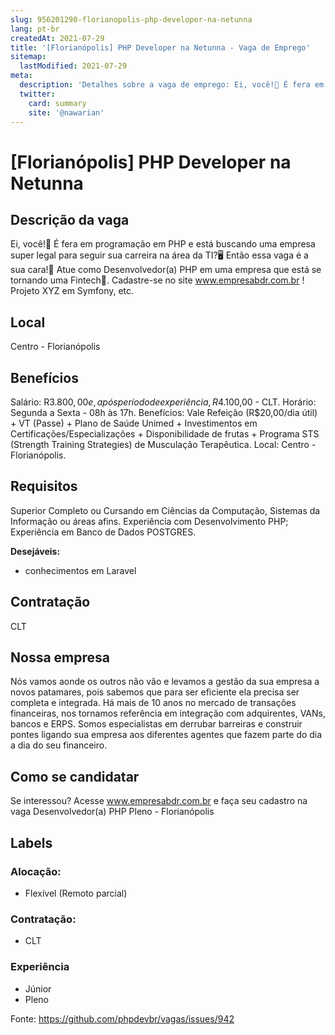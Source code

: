 ```yaml
---
slug: 956201290-florianopolis-php-developer-na-netunna
lang: pt-br
createdAt: 2021-07-29
title: '[Florianópolis] PHP Developer na Netunna - Vaga de Emprego'
sitemap:
  lastModified: 2021-07-29
meta:
  description: 'Detalhes sobre a vaga de emprego: Ei, você!👀 É fera em programação em PHP e está buscando uma empresa super legal para seguir sua carreira na área da TI?🖥️ Então essa vaga é a sua cara!💙 Atue como Desenvolvedor(a) PHP em uma empresa que está se tornando uma Fintech🤩. Cadastre-se no site www.empresabdr.com.br ! Projeto XYZ em Symfony, etc.'
  twitter:
    card: summary
    site: '@nawarian'
---
```


# [Florianópolis] PHP Developer na Netunna

## Descrição da vaga

Ei, você!👀 É fera em programação em PHP e está buscando uma empresa super legal para seguir sua carreira na área da TI?🖥️ Então essa vaga é a sua cara!💙 Atue como Desenvolvedor(a) PHP em uma empresa que está se tornando uma Fintech🤩.
Cadastre-se no site www.empresabdr.com.br !
Projeto XYZ em Symfony, etc.

## Local

Centro - Florianópolis

## Benefícios

Salário: R$3.800,00 e, após período de experiência, R$4.100,00 - CLT.
Horário: Segunda a Sexta - 08h às 17h. 
Benefícios: Vale Refeição (R$20,00/dia útil) + VT (Passe) + Plano de Saúde Unimed + Investimentos em Certificações/Especializações + Disponibilidade de frutas + Programa STS (Strength Training Strategies) de Musculação Terapêutica.
Local: Centro - Florianópolis.

## Requisitos

Superior Completo ou Cursando em Ciências da Computação, Sistemas da Informação ou áreas afins.
Experiência com Desenvolvimento PHP; 
Experiência em Banco de Dados POSTGRES. 


**Desejáveis:**
- conhecimentos em Laravel

## Contratação

CLT

## Nossa empresa

Nós vamos aonde os outros não vão e levamos a gestão da sua empresa a novos patamares, pois sabemos que para ser eficiente ela precisa ser completa e integrada. Há mais de 10 anos no mercado de transações financeiras, nos tornamos referência em integração com adquirentes, VANs, bancos e ERPS. Somos especialistas em derrubar barreiras e construir pontes ligando sua empresa aos diferentes agentes que fazem parte do dia a dia do seu financeiro.


## Como se candidatar
Se interessou? Acesse www.empresabdr.com.br e faça seu cadastro na vaga 
Desenvolvedor(a) PHP Pleno - Florianópolis


## Labels

<!-- Escolha abaixo, apague as que não fizerem sentido: -->
### Alocação:

- Flexível (Remoto parcial)

### Contratação:
- CLT


### Experiência

- Júnior
- Pleno


Fonte: https://github.com/phpdevbr/vagas/issues/942